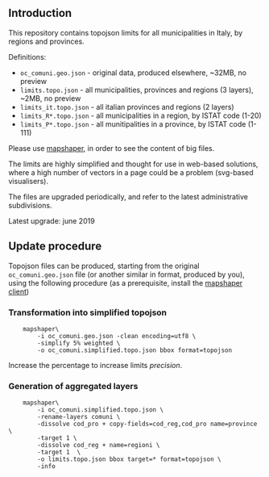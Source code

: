 ## Introduction

This repository contains topojson limits for all municipalities in Italy, 
by regions and provinces.

Definitions:
- `oc_comuni.geo.json`  - original data, produced elsewhere, ~32MB, no preview
- `limits.topo.json`    - all municipalities, provinces and regions (3 layers), ~2MB, no preview
- `limits_it.topo.json` - all italian provinces and regions (2 layers)
- `limits_R*.topo.json` - all municipalities in a region, by ISTAT code (1-20)
- `limits_P*.topo.json` - all munitipalities in a province, by ISTAT code (1-111)

Please use [mapshaper](https://mapshaper.org), in order to see the content of big files.

The limits are highly simplified and thought for use in web-based solutions, where a high number of vectors in a page
could be a problem (svg-based visualisers).

The files  are upgraded periodically, and refer to the latest administrative subdivisions. 

Latest upgrade: june 2019


## Update procedure
Topojson files can be produced, starting from the original `oc_comuni.geo.json`
file (or another similar in format, produced by you), using the following procedure
(as a prerequisite, install the [mapshaper client](https://github.com/mbloch/mapshaper))

### Transformation into simplified topojson

```
    mapshaper\
        -i oc_comuni.geo.json -clean encoding=utf8 \
        -simplify 5% weighted \
        -o oc_comuni.simplified.topo.json bbox format=topojson
```
Increase the percentage to increase limits *precision*.

### Generation of aggregated layers

```
    mapshaper\
        -i oc_comuni.simplified.topo.json \
        -rename-layers comuni \
        -dissolve cod_pro + copy-fields=cod_reg,cod_pro name=province \
        -target 1 \
        -dissolve cod_reg + name=regioni \
        -target 1  \
        -o limits.topo.json bbox target=* format=topojson \
        -info
```

